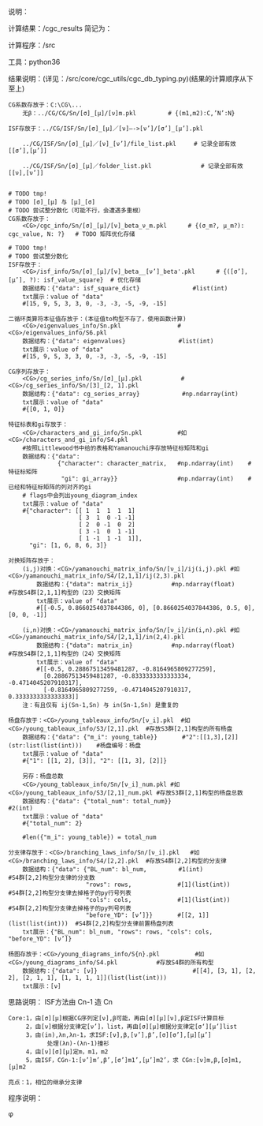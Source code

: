 说明：

计算结果：<top>/cgc_results  简记为：<CG>

计算程序：<top>/src

工具：python36

结果说明：(详见：<top>/src/core/cgc_utils/cgc_db_typing.py)(结果的计算顺序从下至上)

    CG系数存放于：C:\CG\...
        无β：../CG/CG/Sn/[σ]_[μ]/[ν]m.pkl         # {(m1,m2):C,’N’:N}

    ISF存放于：../CG/ISF/Sn/[σ]_[μ]／[ν]—->[ν’]/[σ’]_[μ’].pkl

        ../CG/ISF/Sn/[σ]_[μ]／[ν]_[ν’]/file_list.pkl     # 记录全部有效[[σ’],[μ’]]

        ../CG/ISF/Sn/[σ]_[μ]／folder_list.pkl              # 记录全部有效[[ν],[ν’]]


    # TODO tmp!
    # TODO [σ]_[μ] 与 [μ]_[σ]
    # TODO 尝试整分数化（可能不行，会遭遇多重根）
    CG系数存放于：
        <CG>/cgc_info/Sn/[σ]_[μ]/[ν]_beta_ν_m.pkl      # {(σ_m?, μ_m?): cgc_value, N: ?}   # TODO 矩阵优化存储

    # TODO tmp!
    # TODO 尝试整分数化
    ISF存放于：
        <CG>/isf_info/Sn/[σ]_[μ]/[ν]_beta__[ν’]_beta'.pkl      # {([σ’], [μ’], ?): isf_value_square}  # 优化存储
        数据结构：{"data": isf_square_dict}               #list(int)
        txt展示：value of "data"
        #[15, 9, 5, 3, 3, 0, -3, -3, -5, -9, -15]

    二循环类算符本征值存放于：(本征值to构型不存了，使用函数计算)
        <CG>/eigenvalues_info/Sn.pkl                #<CG>/eigenvalues_info/S6.pkl
        数据结构：{"data": eigenvalues}               #list(int)
        txt展示：value of "data"
        #[15, 9, 5, 3, 3, 0, -3, -3, -5, -9, -15]

    CG序列存放于：
        <CG>/cg_series_info/Sn/[σ]_[μ].pkl           #<CG>/cg_series_info/Sn/[3]_[2, 1].pkl
        数据结构：{"data": cg_series_array}            #np.ndarray(int)
        txt展示：value of "data"
        #{[0, 1, 0]}

    特征标表和gi存放于：
        <CG>/characters_and_gi_info/Sn.pkl          #如<CG>/characters_and_gi_info/S4.pkl
        #按照Littlewood书中给的表格和Yamanouchi序存放特征标矩阵和gi
        数据结构：{"data":
                  {"character": character_matrix,   #np.ndarray(int)    #特征标矩阵
                   "gi": gi_array}}                 #np.ndarray(int)    #已经和特征标矩阵的列对齐的gi
        # flags中会列出young_diagram_index
        txt展示：value of "data"
        #{"character": [[ 1  1  1  1  1]
                        [ 3  1  0 -1 -1]
                        [ 2  0 -1  0  2]
                        [ 3 -1  0  1 -1]
                        [ 1 -1  1 -1  1]],
          "gi": [1, 6, 8, 6, 3]}

    对换矩阵存放于：
        (i,j)对换：<CG>/yamanouchi_matrix_info/Sn/[ν_i]/ij(i,j).pkl #如<CG>/yamanouchi_matrix_info/S4/[2,1,1]/ij(2,3).pkl
            数据结构：{"data": matrix_ij}           #np.ndarray(float)                  #存放S4群[2,1,1]构型的（23）交换矩阵
            txt展示：value of "data"
            #[[-0.5, 0.8660254037844386, 0], [0.8660254037844386, 0.5, 0], [0, 0, -1]]

        (i,n)对换：<CG>/yamanouchi_matrix_info/Sn/[ν_i]/in(i,n).pkl #如<CG>/yamanouchi_matrix_info/S4/[2,1,1]/in(2,4).pkl
            数据结构：{"data": matrix_in}           #np.ndarray(float)                  #存放S4群[2,1,1]构型的（24）交换矩阵
            txt展示：value of "data"
            #[[-0.5, 0.28867513459481287, -0.8164965809277259],
              [0.28867513459481287, -0.8333333333333334, -0.4714045207910317],
              [-0.8164965809277259, -0.4714045207910317, 0.3333333333333333]]
        注：有且仅有 ij(Sn-1,Sn) 与 in(Sn-1,Sn) 是重复的

    杨盘存放于：<CG>/young_tableaux_info/Sn/[ν_i].pkl  #如<CG>/young_tableaux_info/S3/[2,1].pkl  #存放S3群[2,1]构型的所有杨盘
        数据结构：{"data": {"m_i": young_table}}       #"2":[[1,3],[2]](str:list(list(int)))    #杨盘编号：杨盘
        txt展示：value of "data"
        #{"1": [[1, 2], [3]], "2": [[1, 3], [2]]}

        另存：杨盘总数
        <CG>/young_tableaux_info/Sn/[ν_i]_num.pkl #如<CG>/young_tableaux_info/S3/[2,1]_num.pkl #存放S3群[2,1]构型的杨盘总数
        数据结构：{"data": {"total_num": total_num}}                  #2(int)
        txt展示：value of "data"
        #{"total_num": 2}

        #len({"m_i": young_table}) = total_num

    分支律存放于：<CG>/branching_laws_info/Sn/[ν_i].pkl   #如<CG>/branching_laws_info/S4/[2,2].pkl  #存放S4群[2,2]构型的分支律
        数据结构：{"data": {"BL_num": bl_num,         #1(int)                     #S4群[2,2]构型分支律的分支数
                          "rows": rows,             #[1](list(int))             #S4群[2,2]构型分支律去掉格子的py行号列表
                          "cols": cols,             #[1](list(int))             #S4群[2,2]构型分支律去掉格子的py列号列表
                          "before_YD": [ν’]}}       #[[2, 1]](list(list(int)))  #S4群[2,2]构型分支律前置杨盘列表
        txt展示：{"BL_num": bl_num, "rows": rows, "cols": cols, "before_YD": [ν’]}

    杨图存放于：<CG>/young_diagrams_info/S{n}.pkl          #如<CG>/young_diagrams_info/S4.pkl           #存放S4群的所有构型
        数据结构：{"data": [ν]}                           #[[4], [3, 1], [2, 2], [2, 1, 1], [1, 1, 1, 1]](list(list(int)))
        txt展示：[ν]


思路说明：
    ISF方法由 Cn-1 造 Cn

    Core:1，由[σ][μ]根据CG序列定[ν],β可能，再由[σ][μ][ν],β定ISF计算目标
         2，由[ν]根据分支律定[ν’]，list，再由[σ][μ]根据分支律定[σ‘][μ’]list
         3，由(in),λn,λn-1，求ISF:[ν],β,[ν’],β’,[σ][σ’],[μ][μ’]
               处理(λn)-(λn-1)撞衫
         4，由[ν][σ][μ]定m，m1，m2
         5，由ISF，CGn-1:[ν’]m’,β’,[σ’]m1’,[μ’]m2’，求 CGn:[ν]m,β,[σ]m1,[μ]m2

    亮点：1，相位的继承分支律

程序说明：


φ


